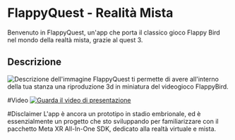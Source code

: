 # FlappyQuest - Realità Mista

Benvenuto in FlappyQuest, un'app  che porta il classico gioco Flappy Bird nel mondo della realtà mista, grazie al quest 3.

## Descrizione
![Descrizione dell'immagine](URL_dell_immagine)
FlappyQuest ti permette di avere all'interno della tua stanza una riproduzione 3d in miniatura del videogioco FlappyBird.

#Video
[![Guarda il video di presentazione](https://img.youtube.com/vi/VIDEO_ID/0.jpg)](https://www.youtube.com/shorts/4O5kaiQAXh0)

#Disclaimer
L'app è ancora un prototipo in stadio embrionale, ed è essenzialmente un progetto che sto sviluppando per familiarizzare con il pacchetto Meta XR All-In-One SDK, dedicato alla realtà virtuale e mista.
